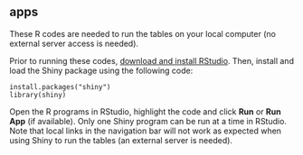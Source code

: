 ## apps

These R codes are needed to run the tables on your local computer (no external server access is needed).

Prior to running these codes, [download and install RStudio](https://www.rstudio.com/products/rstudio/download/). Then, install and load the Shiny package using the following code:
```
install.packages("shiny")
library(shiny)
```

Open the R programs in RStudio, highlight the code and click **Run** or **Run App** (if available). Only one Shiny program can be run at a time in RStudio. Note that local links in the navigation bar will not work as expected when using Shiny to run the tables (an external server is needed).
